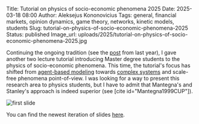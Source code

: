 Title: Tutorial on physics of socio-economic phenomena 2025
Date: 2025-03-18 08:00
Author: Aleksejus Kononovicius
Tags: general, financial markets, opinion dynamics, game theory, networks, kinetic models, students
Slug: tutorial-on-physics-of-socio-economic-phenomena-2025
Status: published
Image_url: uploads/2025/tutorial-on-physics-of-socio-economic-phenomena-2025.jpg

Continuing the ongoing tradition (see the
[post]({filename}/articles/2024/abm-tutorial-in-english-2024.md) from last
year), I gave another two lecture tutorial introducing Master degree students
to the physics of socio-economic phenomena. This time, the tutorial's focus
has shifted from [agent-based modeling](/tag/agent-based-models/) towards
[complex systems](/tag/complex-systems/) and scale-free phenomena
point-of-view. I was looking for a way to present this research area to
physics students, but I have to admit that Mantegna's and Stanley's approach
is indeed superior (see [cite id="Mantegna1999CUP"]).

![first
slide]({static}/uploads/2025/tutorial-on-physics-of-socio-economic-phenomena-2025.jpg)

You can find the newest iteration of slides
[here]({static}/uploads/2025/Kononovicius2025FF.pdf).

